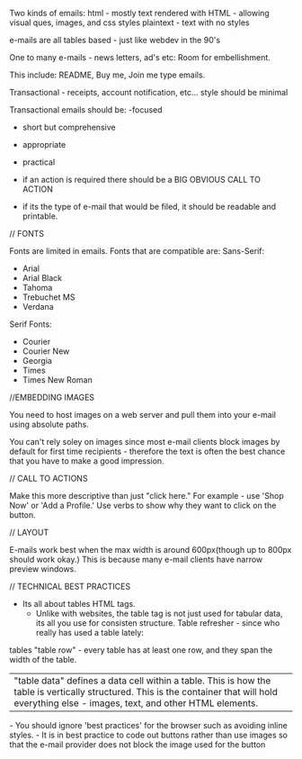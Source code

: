 Two kinds of emails:
html - mostly text rendered with HTML - allowing visual ques, images, and css styles
plaintext - text with no styles


e-mails are all tables based - just like webdev in the 90's

One to many e-mails - news letters, ad's etc:
Room for embellishment.

This include: README, Buy me, Join me type emails.


Transactional - receipts, account notification, etc...
style should be minimal

Transactional emails should be:
-focused
- short but comprehensive
- appropriate
- practical

- if an action is required there should be a BIG OBVIOUS CALL TO ACTION
- if its the type of e-mail that would be filed, it should be readable and printable.


// FONTS

Fonts are limited in emails. Fonts that are compatible are:
Sans-Serif:
- Arial
- Arial Black
- Tahoma
- Trebuchet MS
- Verdana

Serif Fonts:
- Courier
- Courier New
- Georgia
- Times
- Times New Roman


//EMBEDDING IMAGES

You need to host images on a web server and pull them into your e-mail using absolute paths.

You can't rely soley on images since most e-mail clients block images by default for first time recipients - therefore the text is often the best chance that you have to make a good impression.

// CALL TO ACTIONS

Make this more descriptive than just "click here." For example - use 'Shop Now' or 'Add a Profile.' Use verbs to show why they want to click on the button.

// LAYOUT

E-mails work best when the max width is around 600px(though up to 800px should work okay.) This is because many e-mail clients have narrow preview windows.

// TECHNICAL BEST PRACTICES

- Its all about tables HTML tags.
  - Unlike with websites, the table tag is not just used for tabular data, its all you use for consisten structure.
Table refresher - since who really has used a table lately:
<table>
tables
  <tr>
  "table row" - every table has at least one row, and they span the width of the table.
    <td>
      "table data" defines a data cell within a table. This is how the table is vertically structured. This is the container that will hold everything else - images, text, and other HTML elements.
    </td>
  </tr>
</table>
- You should ignore 'best practices' for the browser such as avoiding inline styles.
- It is in best practice to code out buttons rather than use images so that the e-mail provider does not block the image used for the button




